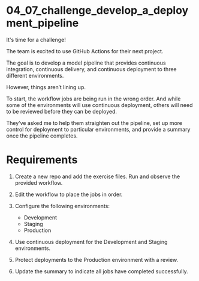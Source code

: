 # 04_07_challenge_develop_a_deployment_pipeline

It's time for a challenge!

The team is excited to use GitHub Actions for their next project.

The goal is to develop a model pipeline that provides continuous integration, continuous delivery, and continuous deployment to three different environments.

However, things aren’t lining up.

To start, the workflow jobs are being run in the wrong order.  And while some of the environments will use continuous deployment, others will need to be reviewed before they can be deployed.

They’ve asked me to help them straighten out the pipeline, set up more control for deployment to particular environments, and provide a summary once the pipeline completes.

# Requirements
1. Create a new repo and add the exercise files. Run and observe the provided workflow.
1. Edit the workflow to place the jobs in order.
1. Configure the following environments:

    - Development
    - Staging
    - Production

1. Use continuous deployment for the Development and Staging environments.
1. Protect deployments to the Production environment with a review.
1. Update the summary to indicate all jobs have completed successfully.

